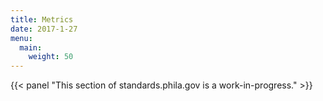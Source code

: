 ```yaml
---
title: Metrics
date: 2017-1-27
menu:
  main:
    weight: 50
---
```

{{< panel "This section of standards.phila.gov is a work-in-progress." >}}
